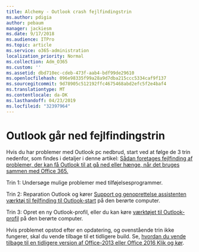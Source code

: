 ```yaml
---
title: Alchemy - Outlook crash fejlfindingstrin
ms.author: pdigia
author: pebaum
manager: jackiesm
ms.date: 9/17/2018
ms.audience: ITPro
ms.topic: article
ms.service: o365-administration
localization_priority: Normal
ms.collection: Adm_O365
ms.custom: ''
ms.assetid: dbd710ec-cdeb-473f-aab4-bdf99de29610
ms.openlocfilehash: 096e98335f99a28a9d7dba215ccc5334caf9f137
ms.sourcegitcommit: 9d78905c512192ffc4675468abd2efc5f2e4baf4
ms.translationtype: MT
ms.contentlocale: da-DK
ms.lasthandoff: 04/23/2019
ms.locfileid: "32397964"
---
```

# <a name="outlook-crash-troubleshooting-steps"></a>Outlook går ned fejlfindingstrin

Hvis du har problemer med Outlook pc nedbrud, start ved at følge de 3 trin nedenfor, som findes i detaljer i denne artikel: [Sådan foretages fejlfinding af problemer, der kan få Outlook til at gå ned eller hænge, når det bruges sammen med Office 365.](https://support.microsoft.com/help/2413813/how-to-troubleshoot-issues-that-cause-outlook-to-crash-or-hang-when-us)
  
Trin 1: Undersøge mulige problemer med tilføjelsesprogrammer.
  
Trin 2: Reparation Outlook og kører [Support og genoprettelse assistenten værktøj til fejlfinding til Outlook-start](https://aka.ms/SaRA-OutlookWontStart) på den berørte computer. 
  
Trin 3: Opret en ny Outlook-profil, eller du kan køre [værktøjet til Outlook-profil](https://aka.ms/SaRA-OutlookSetupProfile) på den berørte computer. 
  
Hvis problemet opstod efter en opdatering, og ovenstående trin ikke fungerer, skal du vende tilbage til et tidligere build. Se, [hvordan du vende tilbage til en tidligere version af Office-2013 eller Office 2016 Klik og kør](https://support.microsoft.com/help/2770432).
  

